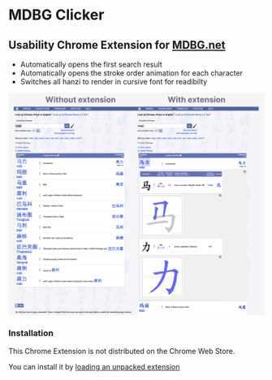 # MDBG Clicker

## Usability Chrome Extension for [MDBG.net](https://www.mdbg.net/)

- Automatically opens the first search result
- Automatically opens the stroke order animation for each character
- Switches all hanzi to render in cursive font for readibilty

![Before and after using extension](https://github.com/itswil/mdbg-clicker/blob/main/screenshot.png "Before and after using extension")

### Installation

This Chrome Extension is not distributed on the Chrome Web Store.

You can install it by [loading an unpacked extension](https://developer.chrome.com/docs/extensions/get-started/tutorial/hello-world#load-unpacked)